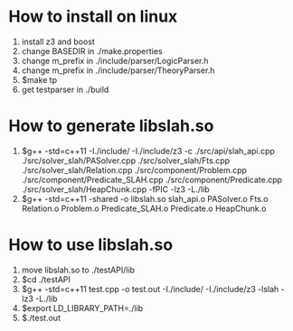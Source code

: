 # How to install on linux
1. install z3 and boost<br>
2. change BASEDIR in ./make.properties<br>
3. change m_prefix in ./include/parser/LogicParser.h<br>
4. change m_prefix in ./include/parser/TheoryParser.h<br>
5. $make tp<br>
6. get testparser in ./build<br>

# How to generate libslah.so
1. $g++ -std=c++11 -I./include/ -I./include/z3 -c ./src/api/slah_api.cpp ./src/solver_slah/PASolver.cpp ./src/solver_slah/Fts.cpp ./src/solver_slah/Relation.cpp ./src/component/Problem.cpp ./src/component/Predicate_SLAH.cpp ./src/component/Predicate.cpp ./src/solver_slah/HeapChunk.cpp -fPIC -lz3 -L./lib<br>
2. $g++ -std=c++11 -shared -o libslah.so slah_api.o PASolver.o Fts.o Relation.o Problem.o Predicate_SLAH.o Predicate.o HeapChunk.o<br>
# How to use libslah.so
1. move libslah.so to ./testAPI/lib<br>
2. $cd ./testAPI<br>
3. $g++ -std=c++11 test.cpp -o test.out -I./include/ -I./include/z3 -lslah -lz3 -L./lib<br>
4. $export LD_LIBRARY_PATH=./lib<br>
5. $./test.out<br>